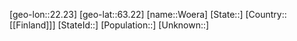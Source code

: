 ﻿---
location: [63.22,22.23]
type: City
tags:
- geo/City


SpocWebEntityId: 35733
isDeleted: false
confidential: public

---
[geo-lon::22.23]
[geo-lat::63.22]
[name::Woera]
[State::]
[Country::[[Finland]]]
[StateId::]
[Population::]
[Unknown::]

